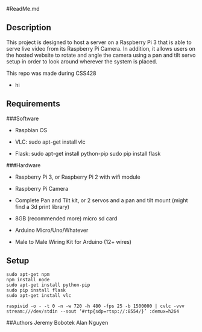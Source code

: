 #ReadMe.md

## Description
This project is designed to host a server on a Raspberry Pi 3 that is able to serve live video from its Raspberry Pi Camera. In addition, it allows users on the hosted website to rotate and angle the camera using a pan and tilt servo setup in order to look around wherever the system is placed. 

This repo was made during CSS428


+ hi 


## Requirements
###Software
+ Raspbian OS

+ VLC: sudo apt-get install vlc

+ Flask: 														sudo apt-get install python-pip	
sudo pip install flask

###Hardware
+ Raspberry Pi 3, or Raspberry Pi 2 with wifi module

+ Raspberry Pi Camera

+ Complete Pan and Tilt kit, or 
2 servos and a pan and tilt mount (might find a 3d print library)

+ 8GB (recommended more) micro sd card

+ Arduino Micro/Uno/Whatever

+ Male to Male Wiring Kit for Arduino (12+ wires)

## Setup
```
sudo apt-get npm 
npm install node
sudo apt-get install python-pip
sudo pip install flask
sudo apt-get install vlc

raspivid -o - -t 0 -n -w 720 -h 480 -fps 25 -b 1500000 | cvlc -vvv stream:///dev/stdin --sout ‘#rtp{sdp=rtsp://:8554/}’ :demux=h264
```





##Authors
Jeremy Bobotek
Alan Nguyen
